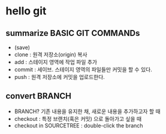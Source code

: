# hello git

## summarize BASIC GIT COMMANDs

- (save)
- clone : 원격 저장소(origin) 복사
- add : 스테이지 영역에 작업 파일 추가
- commit : 세이브. 스테이지 영역의 파일들만 커밋을 할 수 있다.
- push : 원격 저장소에 커밋을 업로드한다.

## convert BRANCH

- BRANCH? 기존 내용을 유지한 채, 새로운 내용을 추가하고자 할 때
- checkout : 특정 브랜치(혹은 커밋) 으로 돌아가고 싶을 때
- checkout in SOURCETREE : double-click the branch